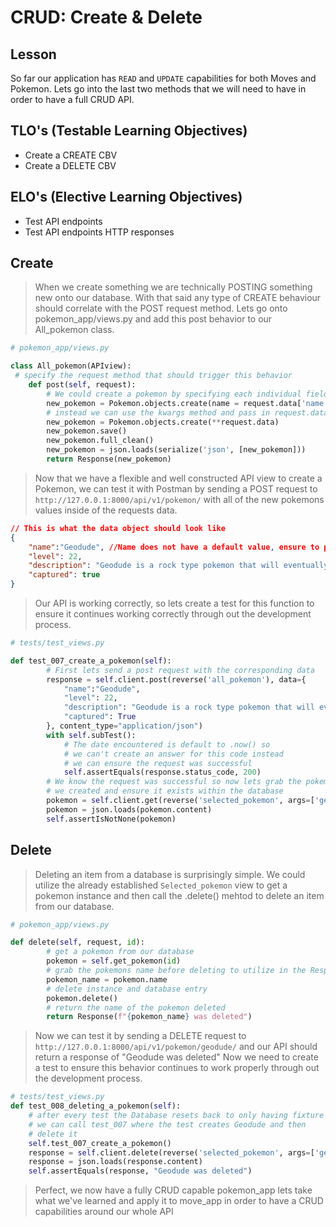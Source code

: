 # CRUD: Create & Delete

## Lesson

So far our application has `READ` and `UPDATE` capabilities for both Moves and Pokemon. Lets go into the last two methods that we will need to have in order to have a full CRUD API.

## TLO's (Testable Learning Objectives)

- Create a CREATE CBV
- Create a DELETE CBV

## ELO's (Elective Learning Objectives)

- Test API endpoints
- Test API endpoints HTTP responses

## Create

> When we create something we are technically POSTING something new onto our database. With that said any type of CREATE behaviour should correlate with the POST request method. Lets go onto pokemon_app/views.py and add this post behavior to our All_pokemon class.

```python
# pokemon_app/views.py

class All_pokemon(APIview):
 # specify the request method that should trigger this behavior
    def post(self, request):
        # We could create a pokemon by specifying each individual field but that's obviously not optimal
        new_pokemon = Pokemon.objects.create(name = request.data['name'], level = request.data['level'])
        # instead we can use the kwargs method and pass in request.data (a dict) into the create argument
        new_pokemon = Pokemon.objects.create(**request.data)
        new_pokemon.save()
        new_pokemon.full_clean()
        new_pokemon = json.loads(serialize('json', [new_pokemon]))
        return Response(new_pokemon)
```

> Now that we have a flexible and well constructed API view to create a Pokemon, we can test it with Postman by sending a POST request to `http://127.0.0.1:8000/api/v1/pokemon/` with all of the new pokemons values inside of the requests data.

```json
// This is what the data object should look like
{
    "name":"Geodude", //Name does not have a default value, ensure to pass it in the request
    "level": 22,
    "description": "Geodude is a rock type pokemon that will eventually evolve into graveler",
    "captured": true
}
```

> Our API is working correctly, so lets create a test for this function to ensure it continues working correctly through out the development process.

```python
# tests/test_views.py

def test_007_create_a_pokemon(self):
        # First lets send a post request with the corresponding data
        response = self.client.post(reverse('all_pokemon'), data={
            "name":"Geodude",
            "level": 22,
            "description": "Geodude is a rock type pokemon that will eventually evolve into graveler",
            "captured": True
        }, content_type="application/json")
        with self.subTest():
            # The date encountered is default to .now() so 
            # we can't create an answer for this code instead
            # we can ensure the request was successful
            self.assertEquals(response.status_code, 200)
        # We know the request was successful so now lets grab the pokemon
        # we created and ensure it exists within the database
        pokemon = self.client.get(reverse('selected_pokemon', args=['geodude']))
        pokemon = json.loads(pokemon.content)
        self.assertIsNotNone(pokemon)
```

## Delete

> Deleting an item from a database is surprisingly simple. We could utilize the already established `Selected_pokemon` view to get a pokemon instance and then call the .delete() mehtod to delete an item from our database.

```python
# pokemon_app/views.py

def delete(self, request, id):
        # get a pokemon from our database
        pokemon = self.get_pokemon(id)
        # grab the pokemons name before deleting to utilize in the Response message
        pokemon_name = pokemon.name
        # delete instance and database entry
        pokemon.delete()
        # return the name of the pokemon deleted
        return Response(f"{pokemon_name} was deleted")
```

> Now we can test it by sending a DELETE request to `http://127.0.0.1:8000/api/v1/pokemon/geodude/` and our API should return a response of "Geodude was deleted"
> Now we need to create a test to ensure this behavior continues to work properly through out the development process.

```python
# tests/test_views.py
def test_008_deleting_a_pokemon(self):
    # after every test the Database resets back to only having fixture data
    # we can call test_007 where the test creates Geodude and then 
    # delete it
    self.test_007_create_a_pokemon()
    response = self.client.delete(reverse('selected_pokemon', args=['geodude']))
    response = json.loads(response.content)
    self.assertEquals(response, "Geodude was deleted")
```

> Perfect, we now have a fully CRUD capable pokemon_app lets take what we've learned and apply it to move_app in order to have a CRUD capabilities around our whole API

